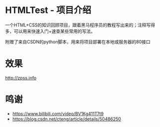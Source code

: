 # HTMLTest - 项目介绍
一个HTML+CSS的知识回顾项目，跟着黑马程序员的教程写出来的；注释写得多，可以用来快速入门+速查某些常用的写法。

附赠了来自CSDN的python脚本，用来将项目部署在本地或服务器的80接口

# 效果

http://zpss.info

# 鸣谢
- https://www.bilibili.com/video/BV1Kg411T7t9
- https://blog.csdn.net/cteng/article/details/50486250